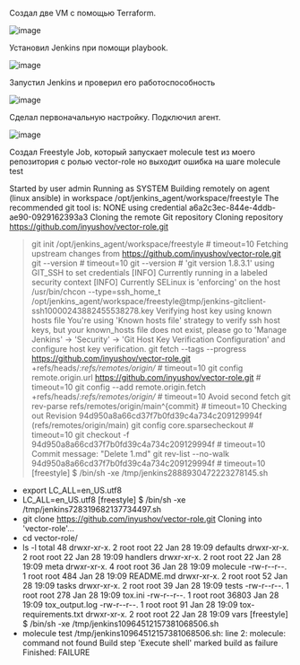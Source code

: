 Создал две VM с помощью Terraform.

![image](https://github.com/inyushov/devops-netology/assets/127683348/ed9c15fa-4b6b-409a-9a40-60f43ae8adc7)

Установил Jenkins при помощи playbook.

![image](https://github.com/inyushov/devops-netology/assets/127683348/79a0ab72-dc93-454a-b63f-cb2032681513)

Запустил Jenkins и проверил его работоспособность

![image](https://github.com/inyushov/devops-netology/assets/127683348/5fd4fc51-2f32-4b17-877f-0d35dfe06d83)

Сделал первоначальную настройку. Подключил агент.

![image](https://github.com/inyushov/devops-netology/assets/127683348/6a2eee89-35fb-46cc-84d6-2a8e884945e8)

Создал Freestyle Job, который запускает molecule test из моего репозитория с ролью vector-role но выходит ошибка на шаге molecule test

Started by user admin
Running as SYSTEM
Building remotely on agent (linux ansible) in workspace /opt/jenkins_agent/workspace/freestyle
The recommended git tool is: NONE
using credential a6a2c3ec-844e-4ddb-ae90-0929162393a3
Cloning the remote Git repository
Cloning repository https://github.com/inyushov/vector-role.git
 > git init /opt/jenkins_agent/workspace/freestyle # timeout=10
Fetching upstream changes from https://github.com/inyushov/vector-role.git
 > git --version # timeout=10
 > git --version # 'git version 1.8.3.1'
using GIT_SSH to set credentials 
[INFO] Currently running in a labeled security context
[INFO] Currently SELinux is 'enforcing' on the host
 > /usr/bin/chcon --type=ssh_home_t /opt/jenkins_agent/workspace/freestyle@tmp/jenkins-gitclient-ssh10000243882455538278.key
Verifying host key using known hosts file
You're using 'Known hosts file' strategy to verify ssh host keys, but your known_hosts file does not exist, please go to 'Manage Jenkins' -> 'Security' -> 'Git Host Key Verification Configuration' and configure host key verification.
 > git fetch --tags --progress https://github.com/inyushov/vector-role.git +refs/heads/*:refs/remotes/origin/* # timeout=10
 > git config remote.origin.url https://github.com/inyushov/vector-role.git # timeout=10
 > git config --add remote.origin.fetch +refs/heads/*:refs/remotes/origin/* # timeout=10
Avoid second fetch
 > git rev-parse refs/remotes/origin/main^{commit} # timeout=10
Checking out Revision 94d950a8a66cd37f7b0fd39c4a734c209129994f (refs/remotes/origin/main)
 > git config core.sparsecheckout # timeout=10
 > git checkout -f 94d950a8a66cd37f7b0fd39c4a734c209129994f # timeout=10
Commit message: "Delete 1.md"
 > git rev-list --no-walk 94d950a8a66cd37f7b0fd39c4a734c209129994f # timeout=10
[freestyle] $ /bin/sh -xe /tmp/jenkins2888930472223278145.sh
+ export LC_ALL=en_US.utf8
+ LC_ALL=en_US.utf8
[freestyle] $ /bin/sh -xe /tmp/jenkins728319682137734497.sh
+ git clone https://github.com/inyushov/vector-role.git
Cloning into 'vector-role'...
+ cd vector-role/
+ ls -l
total 48
drwxr-xr-x. 2 root root    22 Jan 28 19:09 defaults
drwxr-xr-x. 2 root root    22 Jan 28 19:09 handlers
drwxr-xr-x. 2 root root    22 Jan 28 19:09 meta
drwxr-xr-x. 4 root root    36 Jan 28 19:09 molecule
-rw-r--r--. 1 root root   484 Jan 28 19:09 README.md
drwxr-xr-x. 2 root root    52 Jan 28 19:09 tasks
drwxr-xr-x. 2 root root    39 Jan 28 19:09 tests
-rw-r--r--. 1 root root   278 Jan 28 19:09 tox.ini
-rw-r--r--. 1 root root 36803 Jan 28 19:09 tox_output.log
-rw-r--r--. 1 root root    91 Jan 28 19:09 tox-requirements.txt
drwxr-xr-x. 2 root root    22 Jan 28 19:09 vars
[freestyle] $ /bin/sh -xe /tmp/jenkins10964512157381068506.sh
+ molecule test
/tmp/jenkins10964512157381068506.sh: line 2: molecule: command not found
Build step 'Execute shell' marked build as failure
Finished: FAILURE



